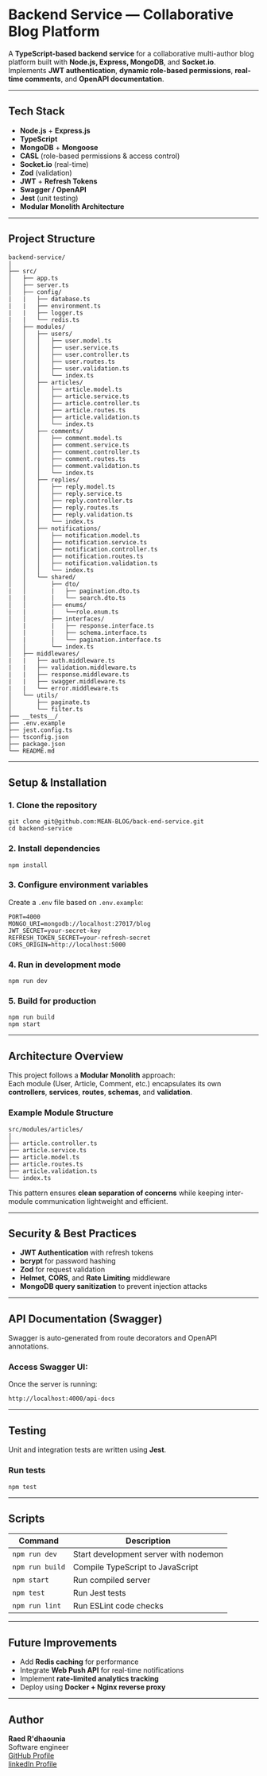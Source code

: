 
# Backend Service — Collaborative Blog Platform

A **TypeScript-based backend service** for a collaborative multi-author blog platform built with **Node.js, Express, MongoDB**, and **Socket.io**.  
Implements **JWT authentication**, **dynamic role-based permissions**, **real-time comments**, and **OpenAPI documentation**.

---

## Tech Stack

- **Node.js** + **Express.js**  
- **TypeScript**
- **MongoDB** + **Mongoose**
- **CASL** (role-based permissions & access control)
- **Socket.io** (real-time)
- **Zod** (validation)
- **JWT** + **Refresh Tokens**
- **Swagger / OpenAPI**
- **Jest** (unit testing)
- **Modular Monolith Architecture**

---

## Project Structure

```
backend-service/
│
├── src/
│   ├── app.ts
│   ├── server.ts
│   ├── config/
|   |   ├── database.ts
|   |   ├── environment.ts
|   |   ├── logger.ts
|   |   └── redis.ts
│   ├── modules/
│   │   ├── users/
│   │   │   ├── user.model.ts
│   │   │   ├── user.service.ts
│   │   │   ├── user.controller.ts
│   │   │   ├── user.routes.ts
│   │   │   ├── user.validation.ts
│   │   │   └── index.ts
│   │   ├── articles/
│   │   │   ├── article.model.ts
│   │   │   ├── article.service.ts
│   │   │   ├── article.controller.ts
│   │   │   ├── article.routes.ts
│   │   │   ├── article.validation.ts
│   │   │   └── index.ts
│   │   ├── comments/
│   │   │   ├── comment.model.ts
│   │   │   ├── comment.service.ts
│   │   │   ├── comment.controller.ts
│   │   │   ├── comment.routes.ts
│   │   │   ├── comment.validation.ts
│   │   │   └── index.ts
│   │   ├── replies/
│   │   │   ├── reply.model.ts
│   │   │   ├── reply.service.ts
│   │   │   ├── reply.controller.ts
│   │   │   ├── reply.routes.ts
│   │   │   ├── reply.validation.ts
│   │   │   └── index.ts
│   │   ├── notifications/
│   │   │   ├── notification.model.ts
│   │   │   ├── notification.service.ts
│   │   │   ├── notification.controller.ts
│   │   │   ├── notification.routes.ts
│   │   │   ├── notification.validation.ts
│   │   │   └── index.ts
│   │   └── shared/
│   │       ├── dto/
|   │       |   ├── pagination.dto.ts
|   |       |   └── search.dto.ts
│   │       ├── enums/
|   |       |   └──role.enum.ts
│   │       ├── interfaces/
│   |       |   ├── response.interface.ts
│   |       |   ├── schema.interface.ts
│   |       |   └── pagination.interface.ts
│   │       └── index.ts
│   ├── middlewares/
|   |   ├── auth.middleware.ts
|   |   ├── validation.middleware.ts
|   |   ├── response.middleware.ts
|   |   ├── swagger.middleware.ts
|   |   └── error.middleware.ts
│   └── utils/
│       ├── paginate.ts
│       └── filter.ts
├── __tests__/
├── .env.example
├── jest.config.ts
├── tsconfig.json
├── package.json
└── README.md
```

---

## Setup & Installation

### 1. Clone the repository
```
git clone git@github.com:MEAN-BLOG/back-end-service.git
cd backend-service
```

### 2. Install dependencies
```
npm install
```

### 3. Configure environment variables
Create a `.env` file based on `.env.example`:

```
PORT=4000
MONGO_URI=mongodb://localhost:27017/blog
JWT_SECRET=your-secret-key
REFRESH_TOKEN_SECRET=your-refresh-secret
CORS_ORIGIN=http://localhost:5000
```

### 4. Run in development mode
```
npm run dev
```

### 5. Build for production
```
npm run build
npm start
```

---

## Architecture Overview

This project follows a **Modular Monolith** approach:  
Each module (User, Article, Comment, etc.) encapsulates its own **controllers**, **services**, **routes**, **schemas**, and **validation**.

### Example Module Structure

```
src/modules/articles/
│
├── article.controller.ts
├── article.service.ts
├── article.model.ts
├── article.routes.ts
├── article.validation.ts
└── index.ts
```

This pattern ensures **clean separation of concerns** while keeping inter-module communication lightweight and efficient.

---

## Security & Best Practices

- **JWT Authentication** with refresh tokens
- **bcrypt** for password hashing
- **Zod** for request validation
- **Helmet**, **CORS**, and **Rate Limiting** middleware
- **MongoDB query sanitization** to prevent injection attacks

---

## API Documentation (Swagger)

Swagger is auto-generated from route decorators and OpenAPI annotations.

### Access Swagger UI:
Once the server is running:
```
http://localhost:4000/api-docs
```

---

## Testing

Unit and integration tests are written using **Jest**.

### Run tests
```
npm test
```

---

## Scripts

| Command | Description |
|----------|--------------|
| `npm run dev` | Start development server with nodemon |
| `npm run build` | Compile TypeScript to JavaScript |
| `npm start` | Run compiled server |
| `npm test` | Run Jest tests |
| `npm run lint` | Run ESLint code checks |

---

## Future Improvements

- Add **Redis caching** for performance  
- Integrate **Web Push API** for real-time notifications  
- Implement **rate-limited analytics tracking**  
- Deploy using **Docker + Nginx reverse proxy**

---

## Author

**Raed R'dhaounia** \
Software engineer \
[GitHub Profile](https://github.com/RaedRdhaounia) \
[linkedIn Profile](https://www.linkedin.com/in/raed-rdhaounia/)